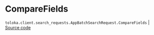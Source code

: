 # CompareFields
`toloka.client.search_requests.AppBatchSearchRequest.CompareFields` | [Source code](https://github.com/Toloka/toloka-kit/blob/v0.1.26/src/client/search_requests.py#L1138)

